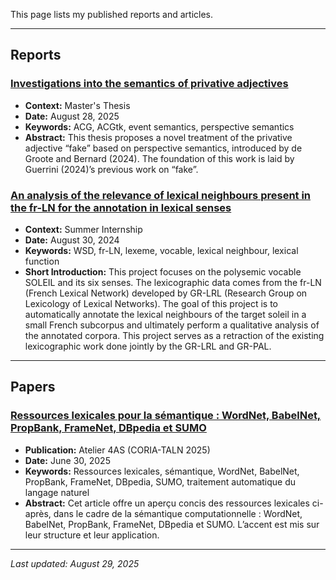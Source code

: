 This page lists my published reports and articles.

---

## Reports

### [Investigations into the semantics of privative adjectives](https://hal.univ-lorraine.fr/hal-05230479)
* **Context:** Master's Thesis
* **Date:** August 28, 2025
* **Keywords:** ACG, ACGtk, event semantics, perspective semantics
* **Abstract:** This thesis proposes a novel treatment of the privative adjective “fake” based on perspective semantics, introduced by de Groote and Bernard (2024). The foundation of this work is laid by Guerrini (2024)’s previous work on “fake”.


### [An analysis of the relevance of lexical neighbours present in the fr-LN for the annotation in lexical senses](https://perso.atilf.fr/sollinge/wp-content/uploads/sites/13/2025/04/Stage_Ahana__Copy.pdf)
* **Context:** Summer Internship
* **Date:** August 30, 2024
* **Keywords:** WSD, fr-LN, lexeme, vocable, lexical neighbour, lexical function
* **Short Introduction:** This project focuses on the polysemic vocable SOLEIL and its six senses. The lexicographic data comes from the fr-LN (French Lexical Network) developed by GR-LRL (Research Group on Lexicology of Lexical Networks). The goal of this project is to automatically annotate the lexical neighbours of the target soleil in a small French subcorpus and ultimately perform a qualitative analysis of the annotated corpora. This project serves as a retraction of the existing lexicographic work done jointly by the GR-LRL and GR-PAL.


---

## Papers

### [Ressources lexicales pour la sémantique : WordNet, BabelNet, PropBank, FrameNet, DBpedia et SUMO](https://talnarchives.atala.org/ateliers/2025/4AS/163.pdf)
* **Publication:** Atelier 4AS (CORIA-TALN 2025)
* **Date:** June 30, 2025
* **Keywords:**  Ressources lexicales, sémantique, WordNet, BabelNet, PropBank, FrameNet, DBpedia, SUMO, traitement automatique du langage naturel
* **Abstract:** Cet article offre un aperçu concis des ressources lexicales ci-après, dans le cadre de la sémantique computationnelle : WordNet, BabelNet, PropBank, FrameNet, DBpedia et SUMO. L’accent est mis sur leur structure et leur application.



---


*Last updated: August 29, 2025*



